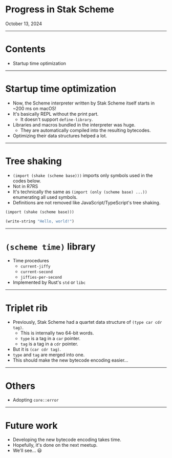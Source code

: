 # Progress in Stak Scheme

October 13, 2024

---

# Contents

- Startup time optimization

---

# Startup time optimization

- Now, the Scheme interpreter written by Stak Scheme itself starts in ~200 ms on macOS!
- It's basically REPL without the print part.
  - It doesn't support `define-library`.
- Libraries and macros bundled in the interpreter was huge.
  - They are automatically compiled into the resulting bytecodes.
- Optimizing their data structures helped a lot.

---

# Tree shaking

- `(import (shake (scheme base)))` imports only symbols used in the codes below.
- Not in R7RS
- It's technically the same as `(import (only (scheme base) ...))` enumerating all used symbols.
- Definitions are not removed like JavaScript/TypeScript's tree shaking.

```scheme
(import (shake (scheme base)))

(write-string "Hello, world!")
```

---

# `(scheme time)` library

- Time procedures
  - `current-jiffy`
  - `current-second`
  - `jiffies-per-second`
- Implemented by Rust's `std` or `libc`

---

# Triplet rib

- Previously, Stak Scheme had a quartet data structure of `(type car cdr tag)`.
  - This is internally two 64-bit words.
  - `type` is a tag in a `car` pointer.
  - `tag` is a tag in a `cdr` pointer.
- But it is `(car cdr tag)`.
- `type` and `tag` are merged into one.
- This should make the new bytecode encoding easier...

---

# Others

- Adopting `core::error`

---

# Future work

- Developing the new bytecode encoding takes time.
- Hopefully, it's done on the next meetup.
- We'll see... 😃
